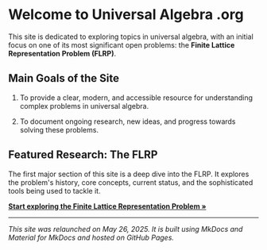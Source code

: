 # Welcome to Universal Algebra .org

This site is dedicated to exploring topics in universal algebra, with an initial focus on one of its most significant open problems: the **Finite Lattice Representation Problem (FLRP)**.

## Main Goals of the Site

1.  To provide a clear, modern, and accessible resource for understanding complex problems in universal algebra.

2.  To document ongoing research, new ideas, and progress towards solving these problems.

## Featured Research: The FLRP

The first major section of this site is a deep dive into the FLRP. It explores the problem's history, core concepts, current status, and the sophisticated tools being used to tackle it.

[**Start exploring the Finite Lattice Representation Problem &raquo;**](flrp/index.md)

---
*This site was relaunched on May 26, 2025. It is built using MkDocs and Material for MkDocs and hosted on GitHub Pages.*
